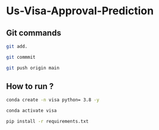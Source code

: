 # Us-Visa-Approval-Prediction

## Git commands
```bash
git add.
```

```bash
git commmit
```

```bash
git push origin main
```

## How to run ?

```bash
conda create -n visa python= 3.8 -y
```

```bash
conda activate visa
```

```bash
pip install -r requirements.txt
```